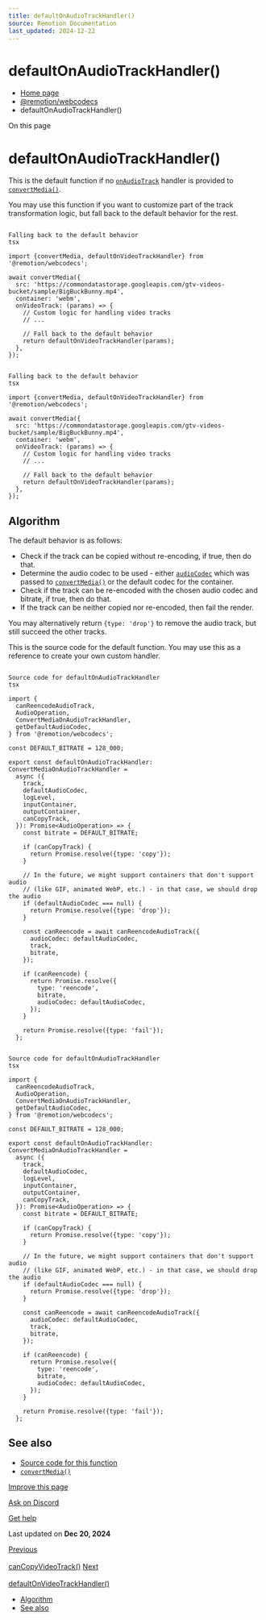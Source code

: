 ```yaml
---
title: defaultOnAudioTrackHandler()
source: Remotion Documentation
last_updated: 2024-12-22
---
```


# defaultOnAudioTrackHandler()

- [Home page](/)
- [@remotion/webcodecs](/docs/webcodecs/)
- defaultOnAudioTrackHandler()

On this page

# defaultOnAudioTrackHandler()

This is the default function if no [`onAudioTrack`](/docs/webcodecs/convert-media#onaudiotrack) handler is provided to [`convertMedia()`](/docs/webcodecs/convert-media).

You may use this function if you want to customize part of the track transformation logic, but fall back to the default behavior for the rest.

```

Falling back to the default behavior
tsx

import {convertMedia, defaultOnVideoTrackHandler} from '@remotion/webcodecs';

await convertMedia({
  src: 'https://commondatastorage.googleapis.com/gtv-videos-bucket/sample/BigBuckBunny.mp4',
  container: 'webm',
  onVideoTrack: (params) => {
    // Custom logic for handling video tracks
    // ...

    // Fall back to the default behavior
    return defaultOnVideoTrackHandler(params);
  },
});
```

```

Falling back to the default behavior
tsx

import {convertMedia, defaultOnVideoTrackHandler} from '@remotion/webcodecs';

await convertMedia({
  src: 'https://commondatastorage.googleapis.com/gtv-videos-bucket/sample/BigBuckBunny.mp4',
  container: 'webm',
  onVideoTrack: (params) => {
    // Custom logic for handling video tracks
    // ...

    // Fall back to the default behavior
    return defaultOnVideoTrackHandler(params);
  },
});
```

## Algorithm [​](\#algorithm "Direct link to Algorithm")

The default behavior is as follows:

- Check if the track can be copied without re-encoding, if true, then do that.
- Determine the audio codec to be used - either [`audioCodec`](/docs/webcodecs/convert-media#audiocodec) which was passed to [`convertMedia()`](/docs/webcodecs/convert-media) or the default codec for the container.
- Check if the track can be re-encoded with the chosen audio codec and bitrate, if true, then do that.
- If the track can be neither copied nor re-encoded, then fail the render.

You may alternatively return `{type: 'drop'}` to remove the audio track, but still succeed the other tracks.

This is the source code for the default function. You may use this as a reference to create your own custom handler.

```

Source code for defaultOnAudioTrackHandler
tsx

import {
  canReencodeAudioTrack,
  AudioOperation,
  ConvertMediaOnAudioTrackHandler,
  getDefaultAudioCodec,
} from '@remotion/webcodecs';

const DEFAULT_BITRATE = 128_000;

export const defaultOnAudioTrackHandler: ConvertMediaOnAudioTrackHandler =
  async ({
    track,
    defaultAudioCodec,
    logLevel,
    inputContainer,
    outputContainer,
    canCopyTrack,
  }): Promise<AudioOperation> => {
    const bitrate = DEFAULT_BITRATE;

    if (canCopyTrack) {
      return Promise.resolve({type: 'copy'});
    }

    // In the future, we might support containers that don't support audio
    // (like GIF, animated WebP, etc.) - in that case, we should drop the audio
    if (defaultAudioCodec === null) {
      return Promise.resolve({type: 'drop'});
    }

    const canReencode = await canReencodeAudioTrack({
      audioCodec: defaultAudioCodec,
      track,
      bitrate,
    });

    if (canReencode) {
      return Promise.resolve({
        type: 'reencode',
        bitrate,
        audioCodec: defaultAudioCodec,
      });
    }

    return Promise.resolve({type: 'fail'});
  };
```

```

Source code for defaultOnAudioTrackHandler
tsx

import {
  canReencodeAudioTrack,
  AudioOperation,
  ConvertMediaOnAudioTrackHandler,
  getDefaultAudioCodec,
} from '@remotion/webcodecs';

const DEFAULT_BITRATE = 128_000;

export const defaultOnAudioTrackHandler: ConvertMediaOnAudioTrackHandler =
  async ({
    track,
    defaultAudioCodec,
    logLevel,
    inputContainer,
    outputContainer,
    canCopyTrack,
  }): Promise<AudioOperation> => {
    const bitrate = DEFAULT_BITRATE;

    if (canCopyTrack) {
      return Promise.resolve({type: 'copy'});
    }

    // In the future, we might support containers that don't support audio
    // (like GIF, animated WebP, etc.) - in that case, we should drop the audio
    if (defaultAudioCodec === null) {
      return Promise.resolve({type: 'drop'});
    }

    const canReencode = await canReencodeAudioTrack({
      audioCodec: defaultAudioCodec,
      track,
      bitrate,
    });

    if (canReencode) {
      return Promise.resolve({
        type: 'reencode',
        bitrate,
        audioCodec: defaultAudioCodec,
      });
    }

    return Promise.resolve({type: 'fail'});
  };
```

## See also [​](\#see-also "Direct link to See also")

- [Source code for this function](https://github.com/remotion-dev/remotion/blob/main/packages/webcodecs/src/default-on-audio-track-handler.ts)
- [`convertMedia()`](/docs/webcodecs/convert-media)

[Improve this page](https://github.com/remotion-dev/remotion/edit/main/packages/docs/docs/webcodecs/default-on-audio-track-handler.mdx)

[Ask on Discord](https://remotion.dev/discord)

[Get help](/docs/get-help)

Last updated on **Dec 20, 2024**

[Previous\
\
canCopyVideoTrack()](/docs/webcodecs/can-copy-video-track) [Next\
\
defaultOnVideoTrackHandler()](/docs/webcodecs/default-on-video-track-handler)

- [Algorithm](#algorithm)
- [See also](#see-also)
